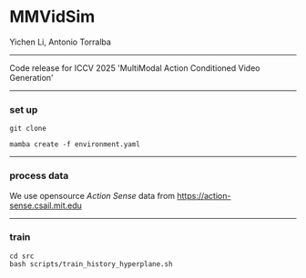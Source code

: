# MMVidSim

Yichen Li, Antonio Torralba

-------

Code release for ICCV 2025 'MultiModal Action Conditioned Video Generation'



-----
### set up

`git clone `

`mamba create -f environment.yaml`


-----
### process data

We use opensource *Action Sense* data from https://action-sense.csail.mit.edu

-----
### train

```
cd src
bash scripts/train_history_hyperplane.sh
```

